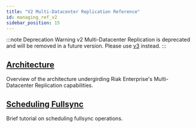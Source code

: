 ```yaml
---
title: "V2 Multi-Datacenter Replication Reference"
id: managing_ref_v2
sidebar_position: 15
---
```


[v2 mdc arch]: ./architecture.md

[v2 mdc fullsync]: ./scheduling-fullsync.md

:::note Deprecation Warning
v2 Multi-Datacenter Replication is deprecated and will be removed in a future version. Please use [v3](../../../using/reference/v3-multi-datacenter/architecture.md) instead.
:::

## [Architecture][v2 mdc arch]

Overview of the architecture undergirding Riak Enterprise's Multi-Datacenter Replication capabilities.

## [Scheduling Fullsync][v2 mdc fullsync]

Brief tutorial on scheduling fullsync operations.
